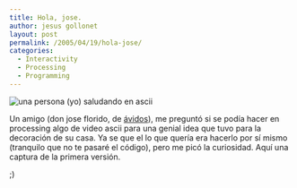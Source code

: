 ```yaml
---
title: Hola, jose.
author: jesus gollonet
layout: post
permalink: /2005/04/19/hola-jose/
categories:
  - Interactivity
  - Processing
  - Programming
---
```

![una persona (yo) saludando en ascii][1]

Un amigo (don jose florido, de [ávidos][2]), me preguntó si se podía hacer en processing algo de video ascii para una genial idea que tuvo para la decoración de su casa. Ya se que el lo que quería era hacerlo por sí mismo (tranquilo que no te pasaré el código), pero me picó la curiosidad. Aquí una captura de la primera versión.

;)

 [1]: http://www.jesusgollonet.com/blog/imagenes/hola_jose.gif
 [2]: http://www.avidos.net/ "Buen hacer en la web"